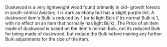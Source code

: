 Duskwood is a very lightweight wood found primarily in old- growth forests in south-central Avistan; it is dark as ebony but has a slight purple tint. A duskwood item's Bulk is reduced by 1 (or to light Bulk if its normal Bulk is 1, with no effect on an item that normally has light Bulk). The Price of an item made of duskwood is based on the item's normal Bulk, not its reduced Bulk for being made of duskwood, but reduce the Bulk before making any further Bulk adjustments for the size of the item.
